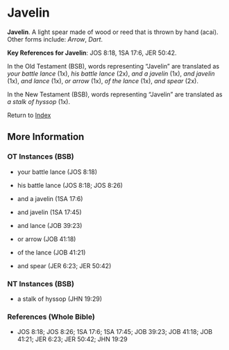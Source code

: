 # Javelin
**Javelin**. 
A light spear made of wood or reed that is thrown by hand (acai). 
Other forms include: 
*Arrow*, *Dart*. 


**Key References for Javelin**: 
JOS 8:18, 1SA 17:6, JER 50:42. 


In the Old Testament (BSB), words representing “Javelin” are translated as 
*your battle lance* (1x), *his battle lance* (2x), *and a javelin* (1x), *and javelin* (1x), *and lance* (1x), *or arrow* (1x), *of the lance* (1x), *and spear* (2x). 


In the New Testament (BSB), words representing “Javelin” are translated as 
*a stalk of hyssop* (1x). 


Return to [Index](00-Index.md)

## More Information

### OT Instances (BSB)

* your battle lance (JOS 8:18)

* his battle lance (JOS 8:18; JOS 8:26)

* and a javelin (1SA 17:6)

* and javelin (1SA 17:45)

* and lance (JOB 39:23)

* or arrow (JOB 41:18)

* of the lance (JOB 41:21)

* and spear (JER 6:23; JER 50:42)



### NT Instances (BSB)

* a stalk of hyssop (JHN 19:29)



### References (Whole Bible)

* JOS 8:18; JOS 8:26; 1SA 17:6; 1SA 17:45; JOB 39:23; JOB 41:18; JOB 41:21; JER 6:23; JER 50:42; JHN 19:29



